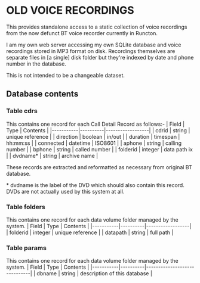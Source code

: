 # OLD VOICE RECORDINGS

This provides standalone access to a static collection of voice recordings from the now defunct
BT voice recorder currently in Runcton.

I am my own web server accessing my own SQLite database and voice recordings stored in MP3 format
on disk. Recordings themselves are separate files in \[a single\] disk folder but they're indexed
by date and phone number in the database.

This is not intended to be a changeable dataset.

## Database contents

### Table **cdrs**
This contains one record for each Call Detail Record as follows:-
|   Field   |  Type    | Contents         |
|-----------|----------|------------------|
| cdrid     | string   | unique reference |
| direction | boolean  | in/out           |
| duration  | timespan | hh:mm:ss         |
| connected | datetime | ISO8601          |
| aphone    | string   | calling number   |
| bphone    | string   | called number    |
| folderid  | integer  | data path ix     |
| dvdname*  | string   | archive name     |

These records are extracted and reformatted as necessary from original BT database.

\* dvdname is the label of the DVD which should also contain this record. DVDs are not actually used
by this system at all.

### Table **folders**
This contains one record for each data volume folder managed by the system.
|   Field   |  Type    | Contents         |
|-----------|----------|------------------|
| folderid  | integer  | unique reference |
| datapath  | string   | full path        |

### Table **params**
This contains one record for each data volume folder managed by the system.
|   Field   |  Type    | Contents                     |
|-----------|----------|------------------------------|
| dbname    | string   | description of this database |
